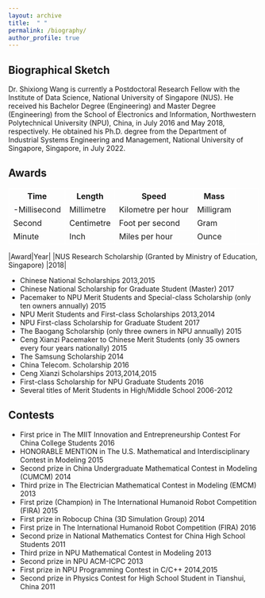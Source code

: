 ```yaml
---
layout: archive
title:  " " 
permalink: /biography/
author_profile: true
---
```


<style>
table, th, td {
  border: 1px solid white;
  border-collapse: collapse;
}
</style>

## Biographical Sketch
Dr. Shixiong Wang is currently a Postdoctoral Research Fellow with the Institute of Data Science,
National University of Singapore (NUS). He received his Bachelor Degree (Engineering) and Master
Degree (Engineering) from the School of Electronics and Information, Northwestern Polytechnical University
(NPU), China, in July 2016 and May 2018, respectively. He obtained his Ph.D. degree from
the Department of Industrial Systems Engineering and Management, National University of Singapore,
Singapore, in July 2022.

## Awards

| Time         | Length        | Speed              | Mass         |
| ------------ | ------------- | ------------------ | ------------ |
| -Millisecond | Millimetre    | Kilometre per hour | Milligram    |
| Second       | Centimetre    | Foot per second    | Gram         |
| Minute       | Inch          | Miles per hour     | Ounce        |

|Award|Year|
|NUS Research Scholarship (Granted by Ministry of Education, Singapore) |2018|

* Chinese National Scholarships 2013,2015
* Chinese National Scholarship for Graduate Student (Master) 2017
* Pacemaker to NPU Merit Students and Special-class Scholarship (only ten owners annually) 2015
* NPU Merit Students and First-class Scholarships 2013,2014
* NPU First-class Scholarship for Graduate Student 2017
* The Baogang Scholarship (only three owners in NPU annually) 2015
* Ceng Xianzi Pacemaker to Chinese Merit Students (only 35 owners every four years nationally) 2015
* The Samsung Scholarship 2014
* China Telecom. Scholarship 2016
* Ceng Xianzi Scholarships 2013,2014,2015
* First-class Scholarship for NPU Graduate Students 2016
* Several titles of Merit Students in High/Middle School 2006-2012

## Contests
* First price in The MIIT Innovation and Entrepreneurship Contest For China College Students 2016
* HONORABLE MENTION in The U.S. Mathematical and Interdisciplinary Contest in Modeling 2015
* Second prize in China Undergraduate Mathematical Contest in Modeling (CUMCM) 2014
* Third prize in The Electrician Mathematical Contest in Modeling (EMCM) 2013
* First prize (Champion) in The International Humanoid Robot Competition (FIRA) 2015
* First prize in Robocup China (3D Simulation Group) 2014
* First prize in The International Humanoid Robot Competition (FIRA) 2016
* Second prize in National Mathematics Contest for China High School Students 2011
* Third prize in NPU Mathematical Contest in Modeling 2013
* Second prize in NPU ACM-ICPC 2013
* First prize in NPU Programming Contest in C/C++ 2014,2015
* Second prize in Physics Contest for High School Student in Tianshui, China 2011
